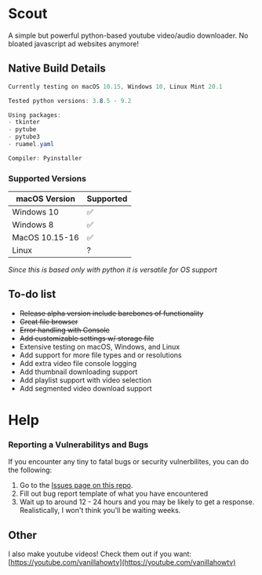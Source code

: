 # Scout

A simple but powerful python-based youtube video/audio downloader.
No bloated javascript ad websites anymore!

 
## Native Build Details
```cs
Currently testing on macOS 10.15, Windows 10, Linux Mint 20.1

Tested python versions: 3.8.5 - 9.2

Using packages:
- tkinter
- pytube
- pytube3
- ruamel.yaml

Compiler: Pyinstaller
``` 
 
### Supported Versions

| macOS Version | Supported   |
| ------- | ------------------|
| Windows 10 | :white_check_mark:|
| Windows 8 | :white_check_mark:|
| MacOS 10.15-16 | :white_check_mark: |
| Linux   | ?                |

*Since this is based only with python it is versatile for OS support*

 ## To-do list
- ~~Release alpha version include barebones of functionality~~
- ~~Great file browser~~
- ~~Error handling with Console~~
- ~~Add customizable settings w/ storage file~~
- Extensive testing on macOS, Windows, and Linux
- Add support for more file types and or resolutions
- Add extra video file console logging
- Add thumbnail downloading  support
- Add playlist support with video selection
- Add segmented video download support
 
# Help
 
### Reporting a Vulnerabilitys and Bugs

If you encounter any tiny to fatal bugs or security vulnerbilites, you can do the following:

1. Go to the [Issues page on this repo](https://github.com/leifadev/scout/issues).
2. Fill out bug report template of what you have encountered
3. Wait up to around 12 - 24 hours and you may be likely to get a response. Realistically, I won't think you'll be waiting weeks.

## Other
I also make youtube videos! Check them out if you want:
[https://youtube.com/vanillahowtv](https://youtube.com/vanillahowtv)
